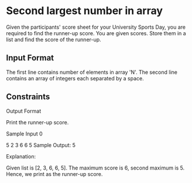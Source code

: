 # Second largest number in array

Given the participants' score sheet for your University Sports Day, you are required to find the runner-up score. You are given scores. Store them in a list and find the score of the runner-up.

## Input Format

The first line contains number of elements in array 'N'. The second line contains an array of integers each separated by a space.

## Constraints

Output Format

Print the runner-up score.

Sample Input 0

5
2 3 6 6 5
Sample Output:
5

Explanation:

Given list is [2, 3, 6, 6, 5]. The maximum score is 6, second maximum is 5. Hence, we print as the runner-up score.
